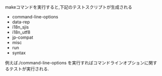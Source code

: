 makeコマンドを実行すると,下記のテストスクリプトが生成される

* command-line-options
* data-rep
* i18n\_sjis
* i18n\_utf8
* jp-compat
* misc
* run
* syntax

例えば./command-line-options を実行すればコマンドラインオプションに関するテストが実行される.

